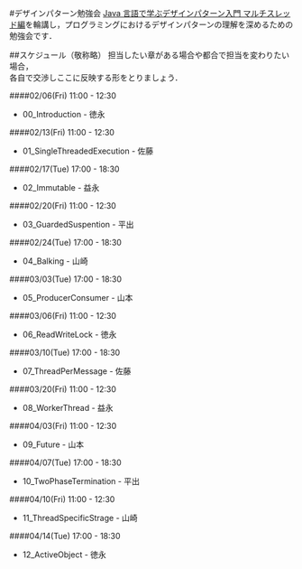 #デザインパターン勉強会
[Java 言語で学ぶデザインパターン入門 マルチスレッド編](http://www.amazon.co.jp/dp/4797331623/ref=pd_lpo_sbs_dp_ss_3?pf_rd_p=187205609&pf_rd_s=lpo-top-stripe&pf_rd_t=201&pf_rd_i=4797327030&pf_rd_m=AN1VRQENFRJN5&pf_rd_r=1J6FACSRE4X7215VT8RY)を輪講し，プログラミングにおけるデザインパターンの理解を深めるための勉強会です．

##スケジュール（敬称略）
担当したい章がある場合や都合で担当を変わりたい場合，  
各自で交渉しここに反映する形をとりましょう．

####02/06(Fri) 11:00 - 12:30
* 00_Introduction - 徳永

####02/13(Fri) 11:00 - 12:30
* 01_SingleThreadedExecution - 佐藤

####02/17(Tue) 17:00 - 18:30
* 02_Immutable - 益永

####02/20(Fri) 11:00 - 12:30
* 03_GuardedSuspention - 平出

####02/24(Tue) 17:00 - 18:30
* 04_Balking - 山崎

####03/03(Tue) 17:00 - 18:30
* 05_ProducerConsumer - 山本

####03/06(Fri) 11:00 - 12:30
* 06_ReadWriteLock - 徳永

####03/10(Tue) 17:00 - 18:30
* 07_ThreadPerMessage - 佐藤

####03/20(Fri) 11:00 - 12:30
* 08_WorkerThread - 益永

####04/03(Fri) 11:00 - 12:30
* 09_Future - 山本
 
####04/07(Tue) 17:00 - 18:30
* 10_TwoPhaseTermination - 平出

####04/10(Fri) 11:00 - 12:30
* 11_ThreadSpecificStrage - 山崎

####04/14(Tue) 17:00 - 18:30
* 12_ActiveObject - 徳永
